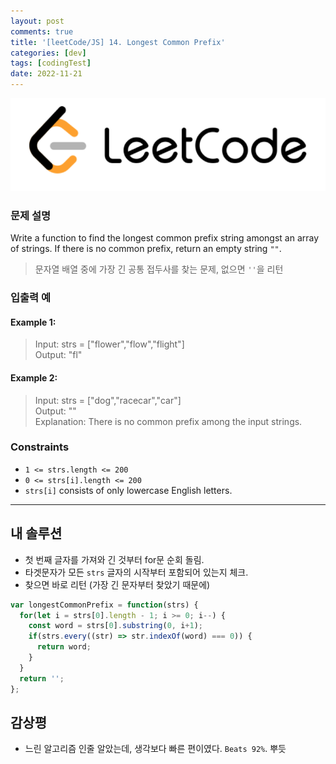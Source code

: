 ```yaml
---
layout: post
comments: true
title: '[leetCode/JS] 14. Longest Common Prefix'
categories: [dev]
tags: [codingTest]
date: 2022-11-21
---
```

![headerimg](/assets/img/subcate/leetcode.png)

### 문제 설명
Write a function to find the longest common prefix string amongst an array of strings.
If there is no common prefix, return an empty string `""`.
> 문자열 배열 중에 가장 긴 공통 접두사를 찾는 문제, 없으면 `''`을 리턴

### 입출력 예

#### Example 1:
> Input: strs = ["flower","flow","flight"] <br>
> Output: "fl" 

#### Example 2:
> Input: strs = ["dog","racecar","car"] <br>
> Output: "" <br>
> Explanation: There is no common prefix among the input strings.

### Constraints
* `1 <= strs.length <= 200` <br>
* `0 <= strs[i].length <= 200` <br>
* `strs[i]` consists of only lowercase English letters.

<hr/>

## 내 솔루션
* 첫 번째 글자를 가져와 긴 것부터 for문 순회 돌림.
* 타겟문자가 모든 `strs` 글자의 시작부터 포함되어 있는지 체크.
* 찾으면 바로 리턴 (가장 긴 문자부터 찾았기 때문에)

```javascript
var longestCommonPrefix = function(strs) {
  for(let i = strs[0].length - 1; i >= 0; i--) {
    const word = strs[0].substring(0, i+1);
    if(strs.every((str) => str.indexOf(word) === 0)) {
      return word;
    }
  }
  return '';
};
```

## 감상평
* 느린 알고리즘 인줄 알았는데, 생각보다 빠른 편이였다. `Beats 92%`. 뿌듯
